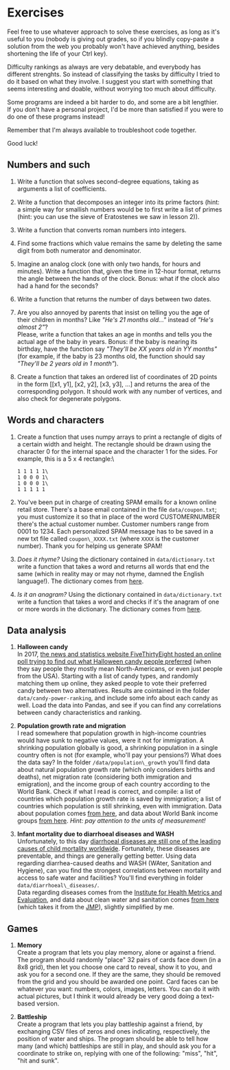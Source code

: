 Exercises
=========

Feel free to use whatever approach to solve these exercises, as long as
it's useful to you (nobody is giving out grades, so if you blindly
copy-paste a solution from the web you probably won't have achieved
anything, besides shortening the life of your Ctrl key).

Difficulty rankings as always are very debatable, and everybody has
different strenghts. So instead of classifying the tasks by difficulty I
tried to do it based on what they involve. I suggest you start with
something that seems interesting and doable, without worrying too much
about difficulty.

Some programs are indeed a bit harder to do, and some are a bit
lengthier. If you don't have a personal project, I'd be more than
satisfied if you were to do one of these programs instead!

Remember that I'm always available to troubleshoot code together.

Good luck!

Numbers and such
----------------

1.  Write a function that solves second-degree equations, taking as
    arguments a list of coefficients.
    
3.  Write a function that decomposes an integer into its prime factors
    (hint: a simple way for smallish numbers would be to first write a
    list of primes (hint: you can use the sieve of Eratostenes we saw in
    lesson 2)).
    
5.  Write a function that converts roman numbers into integers.

6.  Find some fractions which value remains the same by deleting the
    same digit from both numerator and denominator.
    
7.  Imagine an analog clock (one with only two hands, for hours and
    minutes). Write a function that, given the time in 12-hour format,
    returns the angle between the hands of the clock. Bonus: what if the
    clock also had a hand for the seconds?
    
8.  Write a function that returns the number of days between two dates.

9.  Are you also annoyed by parents that insist on telling you the age
    of their children in months? Like *"He's 21 months old\..."* instead
    of *"He's almost 2"*?\
    Please, write a function that takes an age in months and tells you
    the actual age of the baby in years. Bonus: if the baby is nearing
    its birthday, have the function say *"They'll be XX years old in YY
    months"* (for example, if the baby is 23 months old, the function
    should say *"They'll be 2 years old in 1 month"*).

10. Create a function that takes an ordered list of coordinates of 2D
    points in the form \[\[x1, y1\], \[x2, y2\], \[x3, y3\], \...\] and
    returns the area of the corresponding polygon. It should work with
    any number of vertices, and also check for degenerate polygons.


Words and characters
--------------------

1.  Create a function that uses numpy arrays to print a rectangle of
    digits of a certain width and height. The rectangle should be drawn
    using the character 0 for the internal space and the character 1 for
    the sides. For example, this is a 5 x 4 rectangle:\

        1 1 1 1 1\
        1 0 0 0 1\
        1 0 0 0 1\
        1 1 1 1 1

2.  You've been put in charge of creating SPAM emails for a known online
    retail store. There's a base email contained in the file
    ```data/coupon.txt```; you must customize it so that in place of the word
    CUSTOMERNUMBER there's the actual customer number. Customer numbers
    range from 0001 to 1234. Each personalized SPAM message has to be
    saved in a new txt file called ```coupon\_XXXX.txt``` (where ```XXXX``` is the
    customer number). Thank you for helping us generate SPAM!

3.  *Does it rhyme?* Using the dictionary contained in ```data/dictionary.txt```
    write a function that takes a word and returns all words that end
    the same (which in reality may or may not rhyme, damned the English
    language!). The dictionary comes from
    [here](https://github.com/dwyl/english-words).

4.  *Is it an anagram?* Using the dictionary contained in
    ```data/dictionary.txt``` write a function that takes a word and checks if
    it's the anagram of one or more words in the dictionary. The
    dictionary comes from [here](https://github.com/dwyl/english-words).


Data analysis
-------------

1.  **Halloween candy**\
    In 2017, [the news and statistics website FiveThirtyEight hosted an
    online poll trying to find out what Halloween candy people
    preferred](https://fivethirtyeight.com/videos/the-ultimate-halloween-candy-power-ranking/)
    (when they say people they mostly mean North-Americans, or even just
    people from the USA). Starting with a list of candy types, and
    randomly matching them up online, they asked people to vote their
    preferred candy between two alternatives. Results are cointained in
    the folder ```data/candy-power-ranking```, and include some info about
    each candy as well. Load the data into Pandas, and see if you can
    find any correlations between candy characteristics and ranking.

2.  **Population growth rate and migration**\
    I read somewhere that population growth in high-income countries
    would have sunk to negative values, were it not for immigration. A
    shrinking population globally is good, a shrinking population in a
    single country often is not (for example, who'll pay your pensions?)
    What does the data say? In the folder ```/data/population\_growth```
    you'll find data about natural population growth rate (which only
    considers births and deaths), net migration rate (considering both
    immigration and emigration), and the income group of each country
    according to the World Bank. Check if what I read is correct, and
    compile: a list of countries which population growth rate is saved
    by immigration; a list of countries which population is still
    shrinking, even with immigration. Data about population comes [from
    here](https://ourworldindata.org/population-growth), and data about
    World Bank income groups [from
    here](https://ourworldindata.org/grapher/world-bank-income-groups).
    *Hint: pay attention to the units of measurement!*

3.  **Infant mortality due to diarrhoeal diseases and WASH**\
    Unfortunately, to this day [diarrhoeal diseases are still one of the
    leading causes of child mortality
    worldwide](https://www.who.int/news-room/fact-sheets/detail/diarrhoeal-disease).
    Fortunately, these diseases are preventable, and things are
    generally getting better. Using data regarding diarrhea-caused
    deaths and WASH (WAter, Sanitation and Hygiene), can you find the
    strongest correlations between mortality and access to safe water
    and facilities? You'll find everything in folder
    ```data/diarrhoeal\_diseases/```.\
    Data regarding diseases comes from the [Institute for Health Metrics
    and Evaluation](https://vizhub.healthdata.org/gbd-compare/), and
    data about clean water and sanitation comes [from
    here](https://ourworldindata.org/clean-water-sanitation#explore-our-data-on-clean-water-and-sanitation)
    (which takes it from the [JMP](https://washdata.org/data)), slightly
    simplified by me.


Games
-----

1.  **Memory**\
    Create a program that lets you play memory, alone or against a
    friend. The program should randomly "place" 32 pairs of cards face
    down (in a 8x8 grid), then let you choose one card to reveal, show
    it to you, and ask you for a second one. If they are the same, they
    should be removed from the grid and you should be awarded one point.
    Card faces can be whatever you want: numbers, colors, images,
    letters. You can do it with actual pictures, but I think it would
    already be very good doing a text-based version.

2.  **Battleship**\
    Create a program that lets you play battleship against a friend, by
    exchanging CSV files of zeros and ones indicating, respectively, the
    position of water and ships. The program should be able to tell how
    many (and which) battleships are still in play, and should ask you
    for a coordinate to strike on, replying with one of the following:
    "miss", "hit", "hit and sunk".
